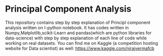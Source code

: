 # Principal Component Analysis
This repository contains step by step explanation of Principl component analysis written on I-python notebook.
It has codes written in Numpy,Matplotlib,scikit-Learn and pandas(which are python libraries for data-science) with step by step explanation of each line of code while working on real datasets.
You can find me on Kaggle (a competition hosting website for Data scientist) as well:
https://www.kaggle.com/nirajvermafcb

